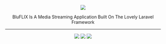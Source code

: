 <p align="center">
<img src="https://s8.postimg.cc/gbwj6xckl/Blu_FLIX.png"/>
</p>

<p align="center">
BluFLIX Is A Media Streaming Application Built On The Lovely Laravel Framework
</p>
<hr>
<p align="center">
<a href="http://laravel.com"><img src="https://img.shields.io/badge/Laravel-5.6.26-f4645f.svg" /></a>
<a class="badge-align" href="https://www.codacy.com/app/HDVinnie/BluFLIX?utm_source=github.com&amp;utm_medium=referral&amp;utm_content=HDInnovations/BluFLIX&amp;utm_campaign=Badge_Grade"><img src="https://api.codacy.com/project/badge/Grade/2c8283fc9b7c40638a04616722b25f48"/></a>
<a href="https://github.com/UNIT3D/UNIT3D/blob/master/LICENSE"><img src="https://img.shields.io/aur/license/yaourt.svg" /></a>
</p>
